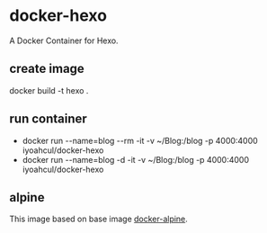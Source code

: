 docker-hexo
=========================
A Docker Container for Hexo.



## create image

 docker build -t hexo .

## run container

* docker run --name=blog --rm -it -v ~/Blog:/blog -p 4000:4000 iyoahcul/docker-hexo
* docker run --name=blog -d -it -v ~/Blog:/blog -p 4000:4000 iyoahcul/docker-hexo

## alpine

This image based on base image [docker-alpine](https://github.com/gliderlabs/docker-alpine).